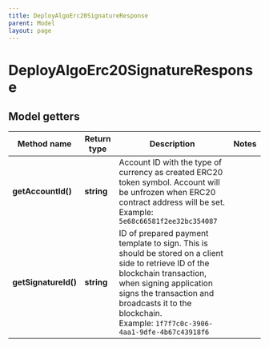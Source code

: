 ```yaml
---
title: DeployAlgoErc20SignatureResponse
parent: Model
layout: page
---
```


# DeployAlgoErc20SignatureResponse

## Model getters

Method name | Return type | Description | Notes
------------ | ------------- | ------------- | -------------
**getAccountId()** | **string** | Account ID with the type of currency as created ERC20 token symbol. Account will be unfrozen when ERC20 contract address will be set. <br>Example: `5e68c66581f2ee32bc354087` |
**getSignatureId()** | **string** | ID of prepared payment template to sign. This is should be stored on a client side to retrieve ID of the blockchain transaction, when signing application signs the transaction and broadcasts it to the blockchain. <br>Example: `1f7f7c0c-3906-4aa1-9dfe-4b67c43918f6` |

